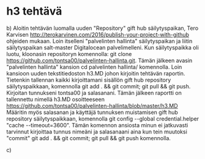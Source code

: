 # h3 tehtävä

b) Aloitin tehtävän luomalla uuden "Repository" gift hub säilytyspaikan,
Tero Karvisen http://terokarvinen.com/2016/publish-your-project-with-github ohjeiden mukaan.
Loin itselleni "palvelinten hallinta" säilytyspaikan ja liitin säilytyspaikan salt-master Digitalocean
palvelimelleni. Kun säilytyspaikka oli luotu, kloonasin repositoryn komennolla:
git clone https://github.com/tontsa00/palvelinten-hallinta.git. Tämän jälkeen avasin "palvelinten hallinta" kansion
cd palvelinten hallinta/ komennolla. Loin kansioon uuden tekstitiedoston h3.MD johon kirjoitin tehtävän raportin.
Tietenkin tallennan kaikki kirjoittamani sisällön gift hub repository säilytyspaikkaan, komennolla
git add . && git commit; git pull && git push. Kirjoitan tunnukseni tontsa00 ja salasanani. Tämän jälkeen raportti on
tallennettu nimellä h3.MD osoitteeseen https://github.com/tontsa00/palvelinten-hallinta/blob/master/h3.MD
Määritin myös salasanan ja käyttäjä tunnuksen muistamisen gift hub repository säilytyspaikkaan, komennolla
git config --global credential.helper "cache --timeout=3600". Tämän komennon ansiosta minun ei jatkuvasti tarvinnut
kirjoittaa tunnus nimeäni ja salasanaani aina kun tein muutoksi "commit"
git add . && git commit; git pull && git push komennolla.

c)

 
